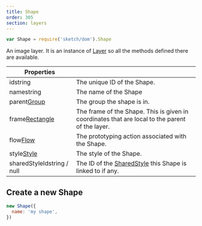 ```yaml
---
title: Shape
order: 305
section: layers
---
```


```javascript
var Shape = require('sketch/dom').Shape
```

An image layer. It is an instance of [Layer](#layer) so all the methods defined there are available.

| Properties                                                 |                                                                                                 |
| ---------------------------------------------------------- | ----------------------------------------------------------------------------------------------- |
| id<span class="arg-type">string</span>                     | The unique ID of the Shape.                                                                     |
| name<span class="arg-type">string</span>                   | The name of the Shape                                                                           |
| parent<span class="arg-type">[Group](#group)</span>        | The group the shape is in.                                                                      |
| frame<span class="arg-type">[Rectangle](#rectangle)</span> | The frame of the Shape. This is given in coordinates that are local to the parent of the layer. |
| flow<span class="arg-type">[Flow](#flow)</span>            | The prototyping action associated with the Shape.                                               |
| style<span class="arg-type">[Style](#style)</span>         | The style of the Shape.                                                                         |
| sharedStyleId<span class="arg-type">string / null</span>   | The ID of the [SharedStyle](#shared-style) this Shape is linked to if any.                       |

## Create a new Shape

```javascript
new Shape({
  name: 'my shape',
})
```
